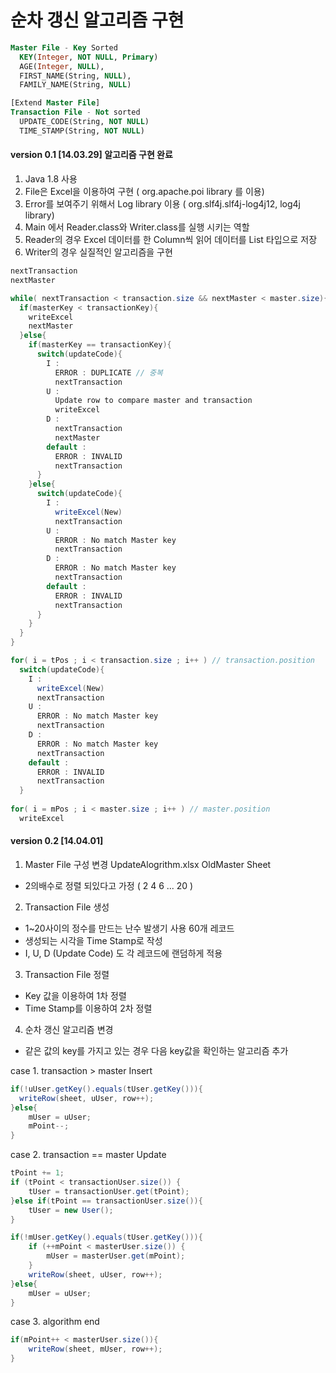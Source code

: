 <h1>순차 갱신 알고리즘 구현</h1>

```sql
Master File - Key Sorted
  KEY(Integer, NOT NULL, Primary)
  AGE(Integer, NULL), 
  FIRST_NAME(String, NULL), 
  FAMILY_NAME(String, NULL)
```

```sql
[Extend Master File]
Transaction File - Not sorted 
  UPDATE_CODE(String, NOT NULL)
  TIME_STAMP(String, NOT NULL)
```

<h4>version 0.1 [14.03.29] 알고리즘 구현 완료</h4>

1. Java 1.8 사용
2. File은 Excel을 이용하여 구현 ( org.apache.poi library 를 이용)
3. Error를 보여주기 위해서 Log library 이용 ( org.slf4j.slf4j-log4j12, log4j library)
4. Main 에서 Reader.class와 Writer.class를 실행 시키는 역할
5. Reader의 경우 Excel 데이터를 한 Column씩 읽어 데이터를 List 타입으로 저장
6. Writer의 경우 실질적인 알고리즘을 구현

```java
nextTransaction
nextMaster

while( nextTransaction < transaction.size && nextMaster < master.size){
  if(masterKey < transactionKey){
    writeExcel
    nextMaster
  }else{
    if(masterKey == transactionKey){
      switch(updateCode){
        I : 
          ERROR : DUPLICATE // 중복
          nextTransaction
        U :
          Update row to compare master and transaction
          writeExcel
        D :
          nextTransaction
          nextMaster
        default :
          ERROR : INVALID
          nextTransaction
      }
    }else{
      switch(updateCode){
        I :
          writeExcel(New)
          nextTransaction
        U :
          ERROR : No match Master key
          nextTransaction
        D :
          ERROR : No match Master key
          nextTransaction
        default :
          ERROR : INVALID
          nextTransaction
      }
    }
  }
}

for( i = tPos ; i < transaction.size ; i++ ) // transaction.position
  switch(updateCode){
    I :
      writeExcel(New)
      nextTransaction
    U :
      ERROR : No match Master key
      nextTransaction
    D :
      ERROR : No match Master key
      nextTransaction
    default :
      ERROR : INVALID
      nextTransaction
  }
  
for( i = mPos ; i < master.size ; i++ ) // master.position
  writeExcel
```

<h4>version 0.2 [14.04.01]</h4>

1. Master File 구성 변경 UpdateAlogrithm.xlsx OldMaster Sheet
  - 2의배수로 정렬 되있다고 가정 ( 2 4 6 ... 20 )
2. Transaction File 생성
  - 1~20사이의 정수를 만드는 난수 발생기 사용 60개 레코드
  - 생성되는 시각을 Time Stamp로 작성
  - I, U, D (Update Code) 도 각 레코드에 랜덤하게 적용
3. Transaction File 정렬
  - Key 값을 이용하여 1차 정렬
  - Time Stamp를 이용하여 2차 정렬
4. 순차 갱신 알고리즘 변경
  - 같은 값의 key를 가지고 있는 경우 다음 key값을 확인하는 알고리즘 추가 
  

case 1. transaction > master Insert
```java
if(!uUser.getKey().equals(tUser.getKey())){
  writeRow(sheet, uUser, row++);
}else{
	mUser = uUser;
	mPoint--;
}
```

case 2. transaction == master Update
```java
tPoint += 1;
if (tPoint < transactionUser.size()) {
	tUser = transactionUser.get(tPoint);
}else if(tPoint == transactionUser.size()){
	tUser = new User();
}

if(!mUser.getKey().equals(tUser.getKey())){
	if (++mPoint < masterUser.size()) {
		mUser = masterUser.get(mPoint);
	}
	writeRow(sheet, uUser, row++);
}else{
	mUser = uUser;
}
```

case 3. algorithm end
```java
if(mPoint++ < masterUser.size()){
	writeRow(sheet, mUser, row++);
}
```
